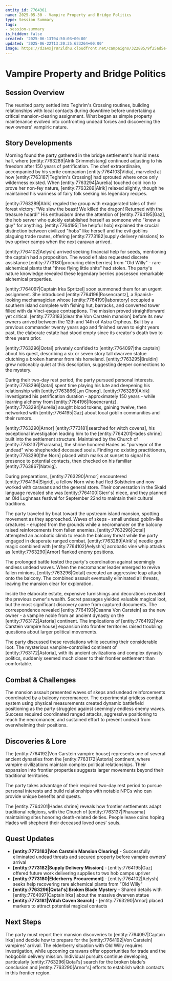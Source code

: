 ```yaml
---
entity_id: 7764361
name: 2025-05-30 - Vampire Property and Bridge Politics
type: Session Summary
tags:
- session-summary
is_hidden: false
created: '2025-06-13T04:50:03+00:00'
updated: '2025-06-22T13:20:35.623264+00:00'
image: https://d3a4xjr8r2ldhu.cloudfront.net/campaigns/322885/9f25ad5e-ebfd-43de-b52c-d1c903df44c7.png
---
```


# Vampire Property and Bridge Politics

## Session Overview

The reunited party settled into Teghrim's Crossing routines, building relationships with local contacts during downtime before undertaking a critical mansion-clearing assignment. What began as simple property maintenance evolved into confronting undead forces and discovering the new owners' vampiric nature.

## Story Developments

Morning found the party gathered in the bridge settlement's humid mess hall, where [entity:7763289|Alrik Grimmelstang] continued adjusting to his freedom after 150 years of petrification. The chef extraordinaire, accompanied by his sprite companion [entity:7764103|Vidia], marveled at how [entity:7763187|Teghrim's Crossing] had sprouted where once only wilderness existed. When [entity:7763294|Aurelia] touched cold iron to prove her non-fey nature, [entity:7763289|Alrik] relaxed slightly, though he maintained his wariness of fairy folk seeking his legendary recipes.

[entity:7763289|Alrik] regaled the group with exaggerated tales of their forest victory: "We slew the beast! We killed the dragon! Returned with the treasure hoard!" His enthusiasm drew the attention of [entity:7764195|Gaz], the hob server who quickly established herself as someone who "knew a guy" for anything. [entity:7764195|The helpful hob] explained the crucial distinction between civilized "hobs" like herself and the evil goblins plaguing trade routes, offering [entity:7773182|supply delivery missions] to two upriver camps when the next caravan arrived.

[entity:7764102|Aelysh] arrived seeking financial help for seeds, mentioning the captain had a proposition. The wood elf also requested discrete assistance [entity:7773180|procuring elderberries] from "Old Willy" - rare alchemical plants that "three flying little shits" had stolen. The party's nature knowledge revealed these legendary berries possessed remarkable alchemical properties.

[entity:7764097|Captain Irka Spritzel] soon summoned them for an urgent assignment. She introduced [entity:7764196|Rosencrantz], a Spanish-looking mechamagician whose [entity:7764199|laboratory] occupied a southern island complete with fishing hut, barracks, and converted tower filled with da Vinci-esque contraptions. The mission proved straightforward yet critical: [entity:7773183|clear the Von Carstein mansion] before its new owners arrived between the 12th and 14th of Astra Orpheus. Built by a previous commander twenty years ago and finished seven to eight years past, the elaborate estate had stood empty since its creator's death two to three years prior.

[entity:7763296|Qotal] privately confided to [entity:7764097|the captain] about his quest, describing a six or seven story tall dwarven statue clutching a broken hammer from his homeland. [entity:7763295|Bruldin] grew noticeably quiet at this description, suggesting deeper connections to the mystery.

During their two-day rest period, the party pursued personal interests. [entity:7763296|Qotal] spent time playing his lute and deepening his relationship with [entity:7763866|Lyn Chong]. [entity:7763289|Alrik] investigated his petrification duration - approximately 150 years - while learning alchemy from [entity:7764196|Rosencrantz]. [entity:7763294|Aurelia] sought blood tokens, gaining twelve, then networked with [entity:7764195|Gaz] about local goblin communities and their rumors.

[entity:7763290|Arnor] [entity:7773181|searched for witch covens], his exceptional investigation leading him to the [entity:7764201|Hades shrine] built into the settlement structure. Maintained by the Church of [entity:7763137|Pharasma], the shrine honored Hades as "purveyor of the undead" who shepherded deceased souls. Finding no existing practitioners, [entity:7763290|the Norn] placed witch marks at sunset to signal his presence to potential contacts, then checked on his familiar [entity:7763867|Natvig].

During preparations, [entity:7763290|Arnor] encountered [entity:7764194|Sigrid], a fellow Norn who had fled Solstheim and now worked with caravans and the general store. Their conversation in the Skald language revealed she was [entity:7764100|Gierr's] niece, and they planned an Old Lughnass festival for September 22nd to maintain their cultural traditions.

The party traveled by boat toward the upstream island mansion, spotting movement as they approached. Waves of skeps - small undead goblin-like creatures - erupted from the grounds while a necromancer on the balcony raised reinforcements from fallen enemies. [entity:7763296|Qotal] attempted an acrobatic climb to reach the balcony threat while the party engaged in desperate ranged combat. [entity:7763289|Alrik's] needle gun magic combined with [entity:7764102|Aelysh's] acrobatic vine whip attacks as [entity:7763290|Arnor] flanked enemy positions.

The prolonged battle tested the party's coordination against seemingly endless undead waves. When the necromancer leader emerged to revive fallen minions, [entity:7763296|Qotal] executed an aggressive leap attack onto the balcony. The combined assault eventually eliminated all threats, leaving the mansion clear for exploration.

Inside the elaborate estate, expensive furnishings and decorations revealed the previous owner's wealth. Secret passages yielded valuable magical loot, but the most significant discovery came from captured documents. The correspondence revealed [entity:7764193|Osanna Von Carstein] as the new owner - a vampire noble from an ancient dynasty on the [entity:7763172|Astoria] continent. The implications of [entity:7764192|Von Carstein vampire house] expansion into frontier territories raised troubling questions about larger political movements.

The party discussed these revelations while securing their considerable loot. The mysterious vampire-controlled continent of [entity:7763172|Astoria], with its ancient civilizations and complex dynasty politics, suddenly seemed much closer to their frontier settlement than comfortable.

## Combat & Challenges

The mansion assault presented waves of skeps and undead reinforcements coordinated by a balcony necromancer. The experimental gridless combat system using physical measurements created dynamic battlefield positioning as the party struggled against seemingly endless enemy waves. Success required coordinated ranged attacks, aggressive positioning to reach the necromancer, and sustained effort to prevent undead from overwhelming their positions.

## Discoveries & Lore

The [entity:7764192|Von Carstein vampire house] represents one of several ancient dynasties from the [entity:7763172|Astoria] continent, where vampire civilizations maintain complex political relationships. Their expansion into frontier properties suggests larger movements beyond their traditional territories.

The party takes advantage of their required two-day rest period to pursue personal interests and build relationships with notable NPCs who can provide unique benefits and quests.

The [entity:7764201|Hades shrine] reveals how frontier settlements adapt traditional religions, with the Church of [entity:7763137|Pharasma] maintaining sites honoring death-related deities. People leave coins hoping Hades will shepherd their deceased loved ones' souls.

## Quest Updates

- **[entity:7773183|Von Carstein Mansion Clearing]** - Successfully eliminated undead threats and secured property before vampire owners' arrival
- **[entity:7773182|Supply Delivery Mission]** - [entity:7764195|Gaz] offered future work delivering supplies to two hob camps upriver
- **[entity:7773180|Elderberry Procurement]** - [entity:7764102|Aelysh] seeks help recovering rare alchemical plants from "Old Willy"
- **[entity:7763296|Qotal's] Broken Blade Mystery** - Shared details with [entity:7764097|Captain Irka] about the massive dwarven statue
- **[entity:7773181|Witch Coven Search]** - [entity:7763290|Arnor] placed markers to attract potential magical contacts

## Next Steps

The party must report their mansion discoveries to [entity:7764097|Captain Irka] and decide how to prepare for the [entity:7764192|Von Carstein] vampires' arrival. The elderberry situation with Old Willy requires investigation, while upcoming caravans offer opportunities for trade and the hobgoblin delivery mission. Individual pursuits continue developing, particularly [entity:7763296|Qotal's] search for the broken blade's conclusion and [entity:7763290|Arnor's] efforts to establish witch contacts in this frontier region.